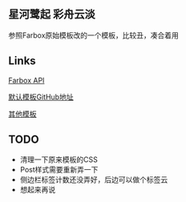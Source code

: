 
星河鹭起 彩舟云淡
----------------

参照Farbox原始模板改的一个模板，比较丑，凑合着用

Links
-----

[Farbox API](http://api.farbox.com/?lang=zh_cn)

[默认模板GitHub地址](https://github.com/BuildFarBox/default-template)

[其他模板](https://github.com/BuildFarBox/templates/tree/master/template_packages)

TODO
----
- 清理一下原来模板的CSS
- Post样式需要重新弄一下
- 侧边栏标签计数还没弄好，后边可以做个标签云
- 想起来再说

